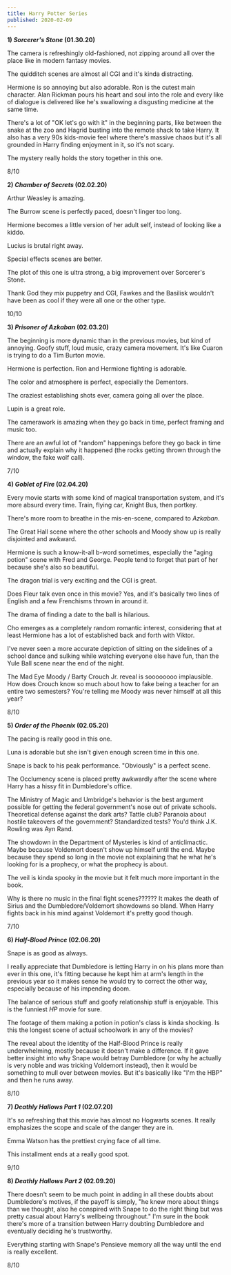 ```yaml
---
title: Harry Potter Series
published: 2020-02-09
---
```


**1) _Sorcerer's Stone_ (01.30.20)**

The camera is refreshingly old-fashioned, not zipping around all over the place like in modern fantasy movies.

The quidditch scenes are almost all CGI and it's kinda distracting.

Hermione is so annoying but also adorable. Ron is the cutest main character. Alan Rickman pours his heart and soul into the role and every like of dialogue is delivered like he's swallowing a disgusting medicine at the same time.

There's a lot of "OK let's go with it" in the beginning parts, like between the snake at the zoo and Hagrid busting into the remote shack to take Harry. It also has a very 90s kids-movie feel where there's massive chaos but it's all grounded in Harry finding enjoyment in it, so it's not scary.

The mystery really holds the story together in this one.

8/10

**2) _Chamber of Secrets_ (02.02.20)**

Arthur Weasley is amazing.

The Burrow scene is perfectly paced, doesn't linger too long.

Hermione becomes a little version of her adult self, instead of looking like a kiddo.

Lucius is brutal right away.

Special effects scenes are better.

The plot of this one is ultra strong, a big improvement over Sorcerer's Stone.

Thank God they mix puppetry and CGI, Fawkes and the Basilisk wouldn't have been as cool if they were all one or the other type.

10/10

**3) _Prisoner of Azkaban_ (02.03.20)**

The beginning is more dynamic than in the previous movies, but kind of annoying. Goofy stuff, loud music, crazy camera movement. It's like Cuaron is trying to do a Tim Burton movie.

Hermione is perfection. Ron and Hermione fighting is adorable.

The color and atmosphere is perfect, especially the Dementors.

The craziest establishing shots ever, camera going all over the place.

Lupin is a great role.

The camerawork is amazing when they go back in time, perfect framing and music too.

There are an awful lot of "random" happenings before they go back in time and actually explain why it happened (the rocks getting thrown through the window, the fake wolf call).

7/10

**4) _Goblet of Fire_ (02.04.20)**

Every movie starts with some kind of magical transportation system, and it's more absurd every time. Train, flying car, Knight Bus, then portkey.

There's more room to breathe in the mis-en-scene, compared to _Azkaban_.

The Great Hall scene where the other schools and Moody show up is really disjointed and awkward.

Hermione is such a know-it-all b-word sometimes, especially the "aging potion" scene with Fred and George. People tend to forget that part of her because she's also so beautiful.

The dragon trial is very exciting and the CGI is great.

Does Fleur talk even once in this movie? Yes, and it's basically two lines of English and a few Frenchisms thrown in around it.

The drama of finding a date to the ball is hilarious.

Cho emerges as a completely random romantic interest, considering that at least Hermione has a lot of established back and forth with Viktor.

I've never seen a more accurate depiction of sitting on the sidelines of a school dance and sulking while watching everyone else have fun, than the Yule Ball scene near the end of the night.

The Mad Eye Moody / Barty Crouch Jr. reveal is soooooooo implausible. How does Crouch know so much about how to fake being a teacher for an entire two semesters? You're telling me Moody was never himself at all this year?

8/10

**5) _Order of the Phoenix_ (02.05.20)**

The pacing is really good in this one.

Luna is adorable but she isn't given enough screen time in this one.

Snape is back to his peak performance. "Obviously" is a perfect scene.

The Occlumency scene is placed pretty awkwardly after the scene where Harry has a hissy fit in Dumbledore's office.

The Ministry of Magic and Umbridge's behavior is the best argument possible for getting the federal government's nose out of private schools. Theoretical defense against the dark arts? Tattle club? Paranoia about hostile takeovers of the government? Standardized tests? You'd think J.K. Rowling was Ayn Rand.

The showdown in the Department of Mysteries is kind of anticlimactic. Maybe because Voldemort doesn't show up himself until the end. Maybe because they spend so long in the movie not explaining that he what he's looking for is a prophecy, or what the prophecy is about.

The veil is kinda spooky in the movie but it felt much more important in the book.

Why is there no music in the final fight scenes?????? It makes the death of Sirius and the Dumbledore/Voldemort showdowns so bland. When Harry fights back in his mind against Voldemort it's pretty good though.

7/10

**6) _Half-Blood Prince_ (02.06.20)**

Snape is as good as always.

I really appreciate that Dumbledore is letting Harry in on his plans more than ever in this one, it's fitting because he kept him at arm's length in the previous year so it makes sense he would try to correct the other way, especially because of his impending doom.

The balance of serious stuff and goofy relationship stuff is enjoyable. This is the funniest _HP_ movie for sure.

The footage of them making a potion in potion's class is kinda shocking. Is this the longest scene of actual schoolwork in any of the movies?

The reveal about the identity of the Half-Blood Prince is really underwhelming, mostly because it doesn't make a difference. If it gave better insight into why Snape would betray Dumbledore (or why he actually is very noble and was tricking Voldemort instead), then it would be something to mull over between movies. But it's basically like "I'm the HBP" and then he runs away.

8/10

**7) _Deathly Hallows Part 1_ (02.07.20)**

It's so refreshing that this movie has almost no Hogwarts scenes. It really emphasizes the scope and scale of the danger they are in.

Emma Watson has the prettiest crying face of all time.

This installment ends at a really good spot.

9/10

**8) _Deathly Hallows Part 2_ (02.09.20)**

There doesn't seem to be much point in adding in all these doubts about Dumbledore's motives, if the payoff is simply, "he knew more about things than we thought, also he conspired with Snape to do the right thing but was pretty casual about Harry's wellbeing throughout." I'm sure in the book there's more of a transition between Harry doubting Dumbledore and eventually deciding he's trustworthy.

Everything starting with Snape's Pensieve memory all the way until the end is really excellent.

8/10
